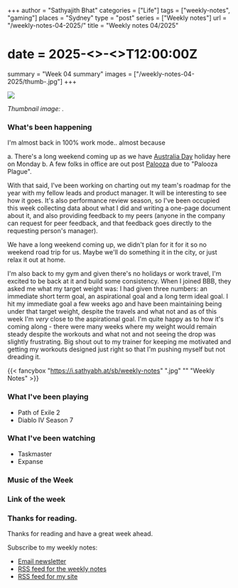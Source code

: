 +++
author = "Sathyajith Bhat"
categories = ["Life"]
tags = ["weekly-notes", "gaming"]
places = "Sydney"
type = "post"
series = ["Weekly notes"]
url = "/weekly-notes-04-2025/"
title = "Weekly notes 04/2025"
# date = 2025-<<month>>-<<date>>T12:00:00Z
summary = "Week 04 summary"
images = ["/weekly-notes-04-2025/thumb-.jpg"]
+++

![](thumb-.jpg)

_Thumbnail image: ._

### What's been happening

I'm almost back in 100% work mode.. almost because

a. There's a long weekend coming up as we have [Australia Day](https://en.wikipedia.org/wiki/Australia_Day) holiday here on Monday
b. A few folks in office are out post [Palooza](/tags/palooza/) due to "Palooza Plague".

With that said, I've been working on charting out my team's roadmap for the year with my fellow leads and product manager. It will be interesting to see how it goes. It's also performance review season, so I've been occupied this week collecting data about what I did and writing a one-page document about it, and also providing feedback to my peers (anyone in the company can request for peer feedback, and that feedback goes directly to the requesting person's manager).

We have a long weekend coming up, we didn't plan for it for it so no weekend road trip for us. Maybe we'll do something it in the city, or just relax it out at home.

I'm also back to my gym and given there's no holidays or work travel, I'm excited to be back at it and build some consistency. When I joined BBB, they asked me what my target weight was: I had given three numbers: an immediate short term goal, an aspirational goal and a long term ideal goal. I hit my immediate goal a few weeks ago and have been maintaining being under that target weight, despite the travels and what not and as of this week I'm _very_ close to the aspirational goal. I'm quite happy as to how it's coming along - there were many weeks where my weight would remain steady despite the workouts and what not and not seeing the drop was slightly frustrating. Big shout out to my trainer for keeping me motivated and getting my workouts designed just right so that I'm pushing myself but not dreading it.

{{< fancybox "https://i.sathyabh.at/sb/weekly-notes" ".jpg" "" "Weekly Notes" >}}

### What I've been playing

- Path of Exile 2
- Diablo IV Season 7

### What I've been watching

- Taskmaster
- Expanse

### Music of the Week

### Link of the week

### Thanks for reading.

Thanks for reading and have a great week ahead.

Subscribe to my weekly notes:

- [Email newsletter](https://sathyabhat.substack.com/)
- [RSS feed for the weekly notes](https://sathyabh.at/series/weekly-notes/index.xml)
- [RSS feed for my site](https://sathyabh.at/index.xml)
